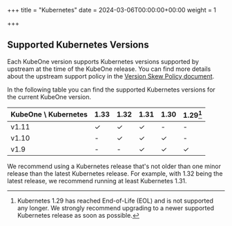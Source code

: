 +++
title = "Kubernetes"
date = 2024-03-06T00:00:00+00:00
weight = 1

+++

## Supported Kubernetes Versions

Each KubeOne version supports Kubernetes versions supported by upstream at the
time of the KubeOne release. You can find more details about the upstream
support policy in the [Version Skew Policy document][upstream-supported-versions].

In the following table you can find the supported Kubernetes versions for the
current KubeOne version.

| KubeOne \ Kubernetes | 1.33 | 1.32 | 1.31 | 1.30 | 1.29[^1] |
| -------------------- | ---- | ---- | ---- | ---- | -------- |
| v1.11                | ✓    | ✓    | ✓    | -    |    -     |
| v1.10                | -    | ✓    | ✓    | ✓    |    -     |
| v1.9                 | -    | -    | ✓    | ✓    |    ✓     |

[^1]: Kubernetes 1.29 has reached End-of-Life (EOL) and is not supported any longer.
We strongly recommend upgrading to a newer supported Kubernetes release as soon as possible.

We recommend using a Kubernetes release that's not older than one minor release
than the latest Kubernetes release. For example, with 1.32 being the latest
release, we recommend running at least Kubernetes 1.31.

[upstream-supported-versions]: https://kubernetes.io/docs/setup/release/version-skew-policy/#supported-versions
